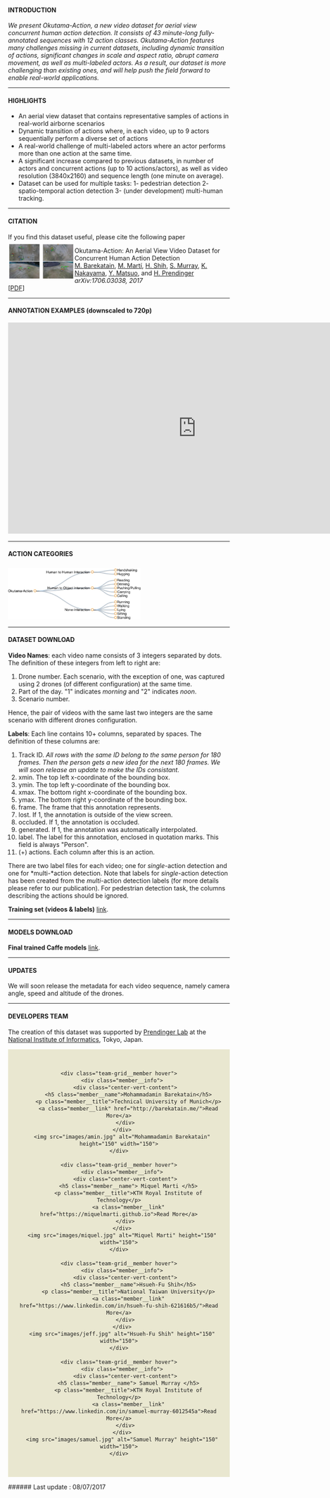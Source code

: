 #### INTRODUCTION

_We present Okutama-Action, a new video dataset for aerial view concurrent human action detection. It consists of 43 minute-long fully-annotated sequences with 12 action classes. Okutama-Action features many challenges missing in current datasets, including dynamic transition of actions, significant changes in scale and aspect ratio, abrupt camera movement, as well as multi-labeled actors. As a result, our dataset is more challenging than existing ones, and will help push the field forward to enable real-world applications._

---

#### HIGHLIGHTS
* An aerial view dataset that contains representative samples of actions in real-world airborne scenarios
* Dynamic transition of actions where, in each video, up to 9 actors sequentially perform a diverse set of actions
* A real-world challenge of multi-labeled actors where an actor performs more than one action at the same time.
* A significant increase compared to previous datasets, in number of actors and concurrent actions (up to 10 actions/actors), as well as video resolution (3840x2160) and sequence length (one minute on average).
* Dataset can be used for multiple tasks: 1- pedestrian detection 2- spatio-temporal action detection 3- (under development) multi-human tracking.

---

#### CITATION
If you find this dataset useful, please cite the following paper
<img style="float: left; margin-top:5px; width:30%" src="images/teaser.png" alt="arXiv">

Okutama-Action: An Aerial View Video Dataset for Concurrent Human Action Detection
                    <br>
                    <a href="http://barekatain.me/" target="_blank">M. Barekatain</a>,
                    <a href="https://miquelmarti.github.io" target="_blank">M. Martí</a>,
                    <a href="https://www.linkedin.com/in/hsueh-fu-shih-621616b5/" target="_blank">H. Shih</a>,
                    <a href="https://www.linkedin.com/in/samuel-murray-6012545a" target="_blank">S. Murray</a>,
                    <a href="http://knakayama.com/" target="_blank">K. Nakayama</a>,
                    <a href="http://ymatsuo.com/" target="_blank">Y. Matsuo</a>, and
                    <a href="http://research.nii.ac.jp/~prendinger/" target="_blank">H. Prendinger</a>
                    <br>
                                       <i>arXiv:1706.03038, 2017</i><br>
                    [<a href="https://arxiv.org/abs/1706.03038" target="_blank">PDF</a>]

---

#### ANNOTATION EXAMPLES (downscaled to 720p)

<iframe width="853" height="480" src="https://www.youtube.com/embed/ZXJCN9zrXPM?rel=0" frameborder="0" allowfullscreen></iframe>

---

#### ACTION CATEGORIES
<img style="margin-top:5px; width:60%" src="images/actions.jpg" alt="arXiv">

---

#### DATASET DOWNLOAD

**Video Names**: each video name consists of 3 integers separated by dots. The
definition of these integers from left to right are:


1.   Drone number. Each scenario, with the exception of one, was captured using 2 drones (of different configuration) at the same time.
2.   Part of the day. "1" indicates *morning* and "2" indicates *noon*.
3.   Scenario number.

Hence, the pair of videos with the same last two integers are the same scenario with different drones configuration.

**Labels**:  Each line contains 10+ columns, separated by spaces. The
definition of these columns are:

1.   Track ID. *All rows with the same ID belong to the same person for 180 frames. Then the person gets a new idea for the next 180 frames. We will soon release an update to make the IDs consistant.*
2.   xmin. The top left x-coordinate of the bounding box.
3.   ymin. The top left y-coordinate of the bounding box.
4.   xmax. The bottom right x-coordinate of the bounding box.
5.   ymax. The bottom right y-coordinate of the bounding box.
6.   frame. The frame that this annotation represents.
7.   lost. If 1, the annotation is outside of the view screen.
8.   occluded. If 1, the annotation is occluded.
9.   generated. If 1, the annotation was automatically interpolated.
10.  label. The label for this annotation, enclosed in quotation marks. This field is always "Person".
11. (+)  actions. Each column after this is an action.


There are two label files for each video; one for *single*-action detection and one for *multi-*action detection. Note that labels for *single*-action detection has been created from the *multi*-action detection labels (for more details please refer to our publication). For pedestrian detection task, the columns describing the actions should be ignored.

**Training set (videos & labels)** [link](https://drive.google.com/drive/folders/0B6O3GZcCIFuDaUs4dG1HWWEyUWM?usp=sharing).

---

#### MODELS DOWNLOAD
**Final trained Caffe models** [link](https://drive.google.com/drive/folders/0BydaU2Imk1zjSUpCdFpmbmtEeHc?usp=sharing).

---

#### UPDATES
We will soon release the metadata for each video sequence, namely camera angle, speed and altitude of the drones.

---

#### DEVELOPERS TEAM
The creation of this dataset was supported by [Prendinger Lab](http://research.nii.ac.jp/~prendinger/) at the [National Institute of Informatics](http://nii.ac.jp/en/), Tokyo, Japan.

<dl>
<head>
<style>
 .wrapper--team {
  margin: 0;
  padding: 2rem 1rem;
  background-color: #E9E7D0;
}

.l-container {
  margin: 0 auto;
}

@media screen and (min-width: 64em) {
  .l-container {
    max-width: 64rem;
  }
}
@media screen and (min-width: 75em) {
  .l-container {
    max-width: 75rem;
  }
}
.team-grid {
  margin: 0;
  text-align: center;
  *zoom: 1;
}
.team-grid:before, .team-grid:after {
  content: " ";
  display: table;
}
.team-grid:after {
  clear: both;
}

.team-grid__member {
  font-family: ff-tisa-web-pro;
  max-width: 100%;
  padding: 0.5rem;
  margin: 0 0 0.5rem;
  display: inline-block;
  float: none;
  width: 100%;
  text-align: center;
  box-sizing: border-box;
}

@media screen and (min-width: 28em) {
  .team-grid__member {
    width: 49%;
    max-width: none;
  }
}
@media screen and (min-width: 42em) {
  .team-grid__member {
    width: 32.5%;
  }
}
@media screen and (min-width: 62em) {
  .team-grid__member {
    width: 19.45%;
  }
}
.team-grid__member {
  position: relative;
  overflow: hidden;
}

.team-grid__member img {
  width: 100%;
  height: auto;
  border: 8px solid #fff;
  box-sizing: border-box;
  display: block;
}

.member__info {
  color: #fff;
  height: auto;
  width: auto;
  opacity: 0;
  position: absolute;
  top: 1rem;
  left: 1rem;
  right: 1rem;
  bottom: 1rem;
  background: rgba(0, 0, 0, 0.85);
  backface-visibility: hidden;
  transition: opacity 0.4s ease-in-out;
}

.member__name {
  color: #D9BC55;
  font-size: 1rem;
  letter-spacing: 1px;
  line-height: 1.2rem;
  margin-bottom: 0;
  padding: 0 12px;
}

.member__title {
  margin-bottom: 0.75rem;
  font-size: 0.8rem;
  font-weight: normal;
  line-height: 1rem;
  padding: 0 1.5rem;
}

a.member__link {
  background: #D68D2C;
  color: #FFF;
  border-radius: 2px;
  border: 0;
  cursor: pointer;
  display: inline-block;
  font-size: 16px;
  padding: 8px;
  text-align: center;
  text-decoration: none;
}

.team-grid__member:hover .member__info {
  opacity: 1;
}

.member__info:before {
  content: '';
  display: inline-block;
  height: 100%;
  vertical-align: middle;
  margin-right: -0.25em;
}

.center-vert-content {
  display: inline-block;
  vertical-align: middle;
}
</style>
</head>

<body>
<script type="text/javascript" src="//use.typekit.net/npe3lft.js"></script>
<script type="text/javascript">try{Typekit.load();}catch(e){}</script>

<div class="wrapper--team">
<div class="l-container">

  <div class="team-grid">

    <div class="team-grid__member hover">
      <div class="member__info">
        <div class="center-vert-content">
          <h5 class="member__name">Mohammadamin Barekatain</h5>
          <p class="member__title">Technical University of Munich</p>
          <a class="member__link" href="http://barekatain.me/">Read More</a>
        </div>
      </div>
      <img src="images/amin.jpg" alt="Mohammadamin Barekatain" height="150" width="150">
    </div>

    <div class="team-grid__member hover">
      <div class="member__info">
        <div class="center-vert-content">
          <h5 class="member__name"> Miquel Marti </h5>
          <p class="member__title">KTH Royal Institute of Technology</p>
          <a class="member__link" href="https://miquelmarti.github.io">Read More</a>
        </div>
      </div>
      <img src="images/miquel.jpg" alt="Miquel Marti" height="150" width="150">
    </div>

    <div class="team-grid__member hover">
      <div class="member__info">
        <div class="center-vert-content">
          <h5 class="member__name">Hsueh-Fu Shih</h5>
          <p class="member__title">National Taiwan University</p>
          <a class="member__link" href="https://www.linkedin.com/in/hsueh-fu-shih-621616b5/">Read More</a>
        </div>
      </div>
      <img src="images/jeff.jpg" alt="Hsueh-Fu Shih" height="150" width="150">
    </div>

    <div class="team-grid__member hover">
      <div class="member__info">
        <div class="center-vert-content">
          <h5 class="member__name"> Samuel Murray </h5>
          <p class="member__title">KTH Royal Institute of Technology</p>
          <a class="member__link" href="https://www.linkedin.com/in/samuel-murray-6012545a">Read More</a>
        </div>
      </div>
      <img src="images/samuel.jpg" alt="Samuel Murray" height="150" width="150">
    </div>

</div>
</div>
</div>

</body>

</dl>
###### Last update : 08/07/2017
